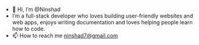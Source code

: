 - 👋 Hi, I’m @Ninshad
- I’m a full-stack developer who loves building user-friendly websites and web apps, enjoys writing documentation and loves helping people learn how to code.
- 📫 How to reach me ninshad7@gmail.com

<!---
Ninshad/Ninshad is a ✨ special ✨ repository because its `README.md` (this file) appears on your GitHub profile.
You can click the Preview link to take a look at your changes.
--->
